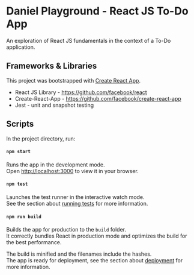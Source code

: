 # Daniel Playground - React JS To-Do App
An exploration of React JS fundamentals in the context of a To-Do application.


## Frameworks & Libraries
This project was bootstrapped with [Create React App](https://github.com/facebook/create-react-app).

* React JS Library - https://github.com/facebook/react
* Create-React-App - https://github.com/facebook/create-react-app
* Jest - unit and snapshot testing


## Scripts
In the project directory, run:

#### `npm start`
Runs the app in the development mode.\
Open [http://localhost:3000](http://localhost:3000) to view it in your browser.

#### `npm test`
Launches the test runner in the interactive watch mode.\
See the section about [running tests](https://facebook.github.io/create-react-app/docs/running-tests) for more information.

#### `npm run build`
Builds the app for production to the `build` folder.\
It correctly bundles React in production mode and optimizes the build for the best performance.

The build is minified and the filenames include the hashes.\
The app is ready for deployment, see the section about [deployment](https://facebook.github.io/create-react-app/docs/deployment) for more information.